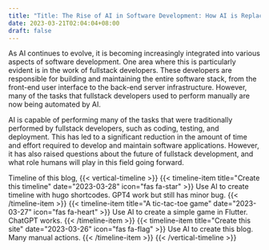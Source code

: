 ```yaml
---
title: "Title: The Rise of AI in Software Development: How AI is Replacing Fullstack Developers"
date: 2023-03-21T02:04:04+08:00
draft: false
---
```

As AI continues to evolve, it is becoming increasingly integrated into various aspects of software development. One area where this is particularly evident is in the work of fullstack developers. These developers are responsible for building and maintaining the entire software stack, from the front-end user interface to the back-end server infrastructure. However, many of the tasks that fullstack developers used to perform manually are now being automated by AI.

AI is capable of performing many of the tasks that were traditionally performed by fullstack developers, such as coding, testing, and deployment. This has led to a significant reduction in the amount of time and effort required to develop and maintain software applications. However, it has also raised questions about the future of fullstack development, and what role humans will play in this field going forward.

Timeline of this blog,
{{< vertical-timeline >}}
    {{< timeline-item title="Create this timeline" date="2023-03-28" icon="fas fa-star" >}}
        Use AI to create timeline with hugo shortcodes. GPT4 work but still has minor bug.
    {{< /timeline-item >}}
    {{< timeline-item title="A tic-tac-toe game" date="2023-03-27" icon="fas fa-heart" >}}
        Use AI to create a simple game in Flutter. ChatGPT works.
    {{< /timeline-item >}}
    {{< timeline-item title="Create this site" date="2023-03-26" icon="fas fa-flag" >}}
        Use AI to create this blog. Many manual actions.
    {{< /timeline-item >}}
{{< /vertical-timeline >}}
